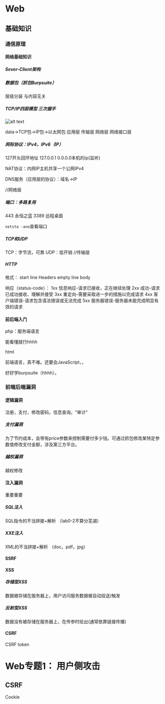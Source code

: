 # Web

## 基础知识

### 通信原理

#### 网络基础知识

##### Sever-Client架构


##### 数据包（抓包Burpsuite）

层级分装 与内容无关

##### TCP/IP四层模型 三次握手

![alt text](image.png)

data->TCP包->IP包->以太网包
应用层 传输层 网络层 网络接口层

##### 网际协议：IPv4，IPv6（IP）

127开头回环地址 127.0.0.1
0.0.0.0本机的ip(监听)

NAT协议：内网IP主机共享一个公网IPv4

DNS服务（应用层的协议）：域名->IP

//网络层

##### 端口：多路复用

443 永恒之蓝
3389 远程桌面

`netsta -ano`查看端口

##### TCP和UDP

TCP：字节流，可靠
UDP：低开销
//传输层

##### HTTP

格式：
start line
Headers
empty line
body

响应（status-code）：
1xx 信息响应-请求已接收，正在继续处理
2xx 成功-请求已成功接收、理解并接受
3xx 重定向-需要采取进一步的措施以完成请求
4xx 客户端错误-请求包含语法错误或无法完成
5xx 服务器错误-服务器未能完成明显有效的请求

#### 前后端入门

php：服务端语言

能看懂就行hhhh

html 

前端语言，真不难。还要会JavaScript，，


好好学burpsuite（hhhh）。


### 前端后端漏洞

#### 逻辑漏洞

注册，支付，修改密码，信息查询。“审计”

##### 支付漏洞

为了节约成本，会带有price参数来控制需要付多少钱。可通过抓包修改某特定参数值修改支付金额，涉及第三方平台。

##### 越权漏洞

越权修改

#### 注入漏洞

重要重要

##### SQL注入

SQL指令的不当拼接+解析
（lab0-2不算分芜湖）

##### XXE注入

XML的不当拼接+解析 （doc，pdf，jpg）

#### SSRF

#### XSS

##### 存储型XSS

数据被存储在服务器上，用户访问服务数据被自动投送/触发

##### 反射型XSS

数据没有被存储在服务器上，在传参时给出(通常依靠链接传播)

#### CSRF

CSRF token

# Web专题1： 用户侧攻击

## CSRF

Cookie
